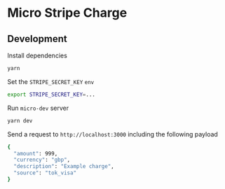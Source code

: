 # Micro Stripe Charge

## Development

Install dependencies

```bash
yarn
```

Set the `STRIPE_SECRET_KEY` `env`

```bash
export STRIPE_SECRET_KEY=...
```

Run `micro-dev` server

```bash
yarn dev
```

Send a request to `http://localhost:3000` including the following payload

```bash
{
  "amount": 999,
  "currency": "gbp",
  "description": "Example charge",
  "source": "tok_visa"
}
```
